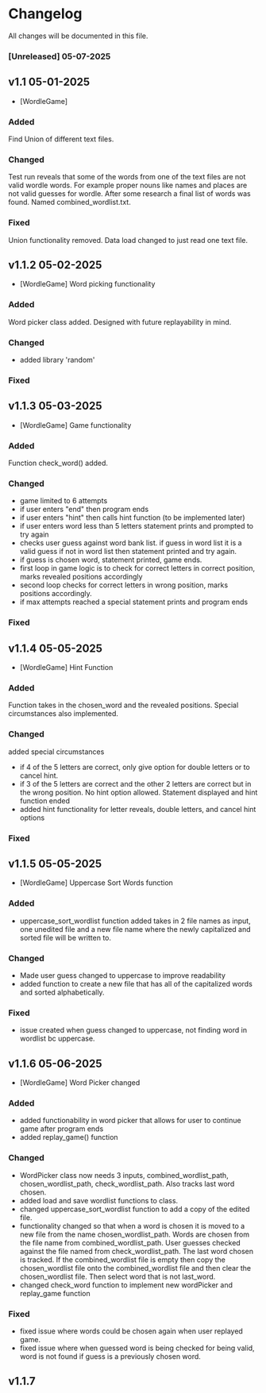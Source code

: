 # Changelog

All changes will be documented in this file.

### [Unreleased] 05-07-2025


## v1.1 05-01-2025
- [WordleGame] 

### Added
Find Union of different text files. 

### Changed
Test run reveals that some of the words from one of the text files are not valid wordle words. For example proper nouns like names and places are not valid guesses for wordle. 
After some research a final list of words was found. Named combined_wordlist.txt.

### Fixed
Union functionality removed. Data load changed to just read one text file.

## v1.1.2 05-02-2025
- [WordleGame]
Word picking functionality

### Added
Word picker class added. Designed with future replayability in mind. 

### Changed 
- added library 'random' 

### Fixed

## v1.1.3 05-03-2025
- [WordleGame]
Game functionality

### Added
Function check_word() added. 

### Changed
- game limited to 6 attempts
- if user enters "end" then program ends
- if user enters "hint" then calls hint function (to be implemented later)
- if user enters word less than 5 letters statement prints and prompted to try again
- checks user guess against word bank list. if guess in word list it is a valid guess if not in word list then statement printed and try again.
- if guess is chosen word, statement printed, game ends.
- first loop in game logic is to check for correct letters in correct position, marks revealed positions accordingly
- second loop checks for correct letters in wrong position, marks positions accordingly.
- if max attempts reached a special statement prints and program ends

### Fixed

## v1.1.4 05-05-2025
- [WordleGame]
Hint Function 

### Added 
Function takes in the chosen_word and the revealed positions. 
Special circumstances also implemented.

### Changed
added special circumstances 
- if 4 of the 5 letters are correct, only give option for double letters or to cancel hint.
- if 3 of the 5 letters are correct and the other 2 letters are correct but in the wrong position. No hint option allowed. Statement displayed and hint function ended
- added hint functionality for letter reveals, double letters, and cancel hint options
### Fixed

## v1.1.5 05-05-2025
- [WordleGame]
Uppercase Sort Words function

### Added
- uppercase_sort_wordlist function added
takes in 2 file names as input, one unedited file and a new file name where the newly capitalized and sorted file will be written to. 
### Changed
- Made user guess changed to uppercase to improve readability
- added function to create a new file that has all of the capitalized words and sorted alphabetically.

### Fixed
- issue created when guess changed to uppercase, not finding word in wordlist bc uppercase.

## v1.1.6 05-06-2025
- [WordleGame]
Word Picker changed

### Added
- added functionability in word picker that allows for user to continue game after program ends
- added replay_game() function
### Changed
- WordPicker class now needs 3 inputs, combined_wordlist_path, chosen_wordlist_path, check_wordlist_path. Also tracks last word chosen.
- added load and save wordlist functions to class.
- changed uppercase_sort_wordlist function to add a copy of the edited file. 
- functionality changed so that when a word is chosen it is moved to a new file from the name chosen_wordlist_path. Words are chosen from the file name from combined_wordlist_path. User guesses checked against the file named from check_wordlist_path. The last word chosen is tracked. If the combined_wordlist file is empty then copy the chosen_wordlist file onto the combined_wordlist file and then clear the chosen_wordlist file. Then select word that is not last_word.
- changed check_word function to implement new wordPicker and replay_game function 

### Fixed
- fixed issue where words could be chosen again when user replayed game. 
- fixed issue where when guessed word is being checked for being valid, word is not found if guess is a previously chosen word.

## v1.1.7


